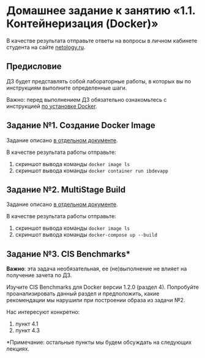 # Домашнее задание к занятию «1.1. Контейнеризация (Docker)»

В качестве результата отправьте ответы на вопросы в личном кабинете студента на сайте [netology.ru](https://netology.ru).

## Предисловие

ДЗ будет представлять собой лабораторные работы, в которых вы по инструкциям выполните определенные шаги.

Важно: перед выполнением ДЗ обязательно ознакомьтесь с инструкцией [по установке Docker](installation.md).

## Задание №1. Создание Docker Image

Задание описано [в отдельном документе](dockerfile.md).

В качестве результата работы отправьте:
1. скриншот вывода команды `docker image ls`
1. скриншот вывода команды `docker container run ibdevapp`

## Задание №2. MultiStage Build

Задание описано [в отдельном документе](multistage.md).

В качестве результата работы отправьте:
1. скриншот вывода команды `docker image ls`
1. скриншот вывода команды `docker-compose up --build`

## Задание №3. CIS Benchmarks*

**Важно**: эта задача необязательная, ее (не)выполнение не влияет на получение зачета по ДЗ.

Изучите CIS Benchmarks для Docker версии 1.2.0 (раздел 4). Попробуйте проанализировать данный раздел и предположить, какие рекомендации мы нарушили при построении образа из задачи №2.

Нас интересуют конкретно:
1. пункт 4.1
1. пункт 4.3

*Примечание: остальные пункты мы будем обсуждать на следующих лекциях.
